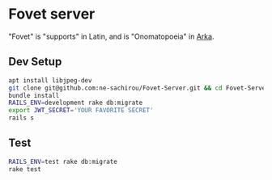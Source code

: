 Fovet server
==
"Fovet" is "supports" in Latin, and is "Onomatopoeia" in [Arka](http://www51.atpages.jp/kakx/arka/e_index.html).

Dev Setup
--
```sh
apt install libjpeg-dev
git clone git@github.com:ne-sachirou/Fovet-Server.git && cd Fovet-Server
bundle install
RAILS_ENV=development rake db:migrate
export JWT_SECRET='YOUR FAVORITE SECRET'
rails s
```

Test
--
```sh
RAILS_ENV=test rake db:migrate
rake test
```

